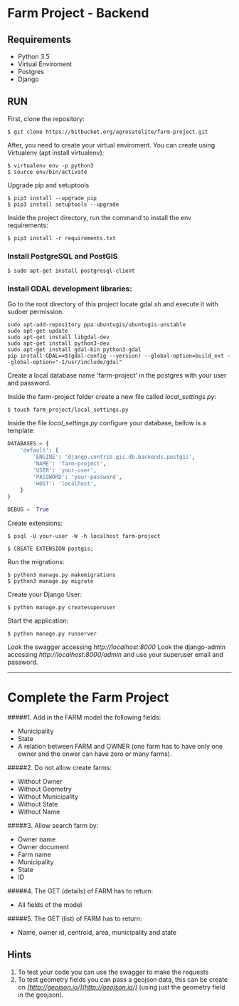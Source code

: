 
# Farm Project - Backend


## Requirements

 - Python 3.5
 - Virtual Enviroment
 - Postgres 
 - Django
 
## RUN

First, clone the repository:
```shell
$ git clone https://bitbucket.org/agrosatelite/farm-project.git
```

After, you need to create your virtual enviroment. You can create using Virtualenv (apt install virtualenv):
```shell
$ virtualenv env -p python3
$ source env/bin/activate
```

Upgrade pip and setuptools

```shell
$ pip3 install --upgrade pip
$ pip3 install setuptools --upgrade
```

Inside the project directory, run the command to install the env requirements:
```shell
$ pip3 install -r requirements.txt
```

### Install PostgreSQL and PostGIS

```shell
$ sudo apt-get install postgresql-client
```

### Install GDAL development libraries:

Go to the root directory of this project locate gdal.sh and execute it with sudoer permission.

```shell
sudo apt-add-repository ppa:ubuntugis/ubuntugis-unstable
sudo apt-get update
sudo apt-get install libgdal-dev
sudo apt-get install python3-dev
sudo apt-get install gdal-bin python3-gdal
pip install GDAL==$(gdal-config --version) --global-option=build_ext --global-option="-I/usr/include/gdal"
```

Create a local database name 'farm-project' in the postgres with your user and password.

Inside the farm-project folder create a new file called *local_settings.py*:
```shell
$ touch farm_project/local_settings.py
```

Inside the file *local_settings.py* configure your database, bellow is a template:
```python
DATABASES = {
    'default': {
        'ENGINE': 'django.contrib.gis.db.backends.postgis',
        'NAME': 'farm-project',
        'USER': 'your-user',
        'PASSWORD': 'your-password',
        'HOST': 'localhost',
    }
}

DEBUG =  True
```


Create extensions:

```
$ psql -U your-user -W -h localhost farm-project

$ CREATE EXTENSION postgis;
```

Run the migrations:
```shell
$ python3 manage.py makemigrations 
$ python3 manage.py migrate
```

Create your Django User:
```shell
$ python manage.py createsuperuser
```
Start the application:
```shell
$ python manage.py runserver
```
Look the swagger accessing *http://localhost:8000*
Look the django-admin accessing *http://localhost:8000/admin* and use your superuser email and password.

--- 
# Complete the Farm Project
#####1. Add in the FARM model the following fields:
- Municipality
- State
- A relation between FARM and OWNER (one farm has to have only one owner and the onwer can have zero or many farms).

#####2. Do not allow create farms:
- Without Owner
- Without Geometry
- Without Municipality
- Without State
- Without Name

#####3. Allow search farm by:
- Owner name
- Owner document
- Farm name
- Municipality 
- State 
- ID

#####4. The GET (details) of FARM has to return:
- All fields of the model

#####5. The GET (list) of FARM has to return:
- Name, owner id, centroid, area, municipality and state

## Hints
1. To test your code you can use the swagger to make the requests
2. To test geometry fields you can pass a geojson data, this can be create on *[http://geojson.io/](http://geojson.io/)*  (using just the geometry field in the geojson).
